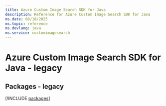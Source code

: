 ```yaml
---
title: Azure Custom Image Search SDK for Java
description: Reference for Azure Custom Image Search SDK for Java
ms.date: 08/18/2025
ms.topic: reference
ms.devlang: java
ms.service: customimagesearch
---
```

# Azure Custom Image Search SDK for Java - legacy
## Packages - legacy
[!INCLUDE [packages](custom-image-search-index.md)]